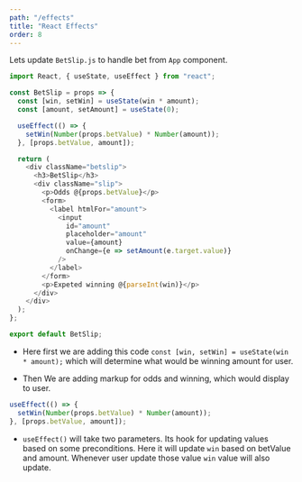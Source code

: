 ```yaml
---
path: "/effects"
title: "React Effects"
order: 8
---
```


Lets update `BetSlip.js` to handle bet from `App` component.

```js
import React, { useState, useEffect } from "react";

const BetSlip = props => {
  const [win, setWin] = useState(win * amount);
  const [amount, setAmount] = useState(0);

  useEffect(() => {
    setWin(Number(props.betValue) * Number(amount));
  }, [props.betValue, amount]);

  return (
    <div className="betslip">
      <h3>BetSlip</h3>
      <div className="slip">
        <p>Odds @{props.betValue}</p>
        <form>
          <label htmlFor="amount">
            <input
              id="amount"
              placeholder="amount"
              value={amount}
              onChange={e => setAmount(e.target.value)}
            />
          </label>
        </form>
        <p>Expeted winning @{parseInt(win)}</p>
      </div>
    </div>
  );
};

export default BetSlip;
```

- Here first we are adding this code `const [win, setWin] = useState(win * amount);` which will determine what would be winning amount for user.

- Then We are adding markup for odds and winning, which would display to user.

```js
useEffect(() => {
  setWin(Number(props.betValue) * Number(amount));
}, [props.betValue, amount]);
```

- `useEffect()` will take two parameters. Its hook for updating values based on some preconditions. Here it will update `win` based on betValue and amount. Whenever user update those value `win` value will also update.
